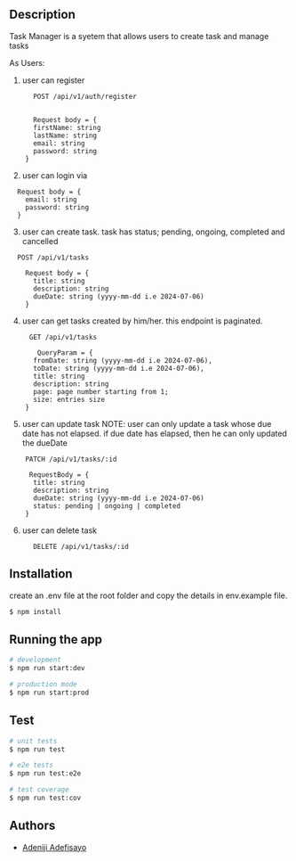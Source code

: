 

## Description
Task Manager is a syetem that allows users to create task and manage tasks

As Users:
1. user can register

```http
      POST /api/v1/auth/register


      Request body = {
      firstName: string
      lastName: string
      email: string
      password: string
    }
```

    
2. user can login via
  ```http POST /api/v1/auth/login 
    Request body = {
      email: string
      password: string
    }
  ```


3. user can create task. task has status; pending, ongoing, completed and cancelled

```http 
  POST /api/v1/tasks

    Request body = {
      title: string
      description: string
      dueDate: string (yyyy-mm-dd i.e 2024-07-06)
    }
```



4. user can get tasks created by him/her. this endpoint is paginated. 
```http
     GET /api/v1/tasks

       QueryParam = {
      fromDate: string (yyyy-mm-dd i.e 2024-07-06),
      toDate: string (yyyy-mm-dd i.e 2024-07-06),
      title: string
      description: string
      page: page number starting from 1;
      size: entries size
    }
```

  

5. user can update task
 NOTE: user can only update a task whose due date has not elapsed. if due date has elapsed, then he can only updated the dueDate

```http
    PATCH /api/v1/tasks/:id

     RequestBody = {
      title: string
      description: string
      dueDate: string (yyyy-mm-dd i.e 2024-07-06)
      status: pending | ongoing | completed
    }
```

   

6. user can delete task 

```http
      DELETE /api/v1/tasks/:id
```


## Installation

create an .env file at the root folder and copy the details in env.example file.

```bash
$ npm install
```




## Running the app

```bash
# development
$ npm run start:dev

# production mode
$ npm run start:prod
```

## Test

```bash
# unit tests
$ npm run test

# e2e tests
$ npm run test:e2e

# test coverage
$ npm run test:cov
```


## Authors

- [Adeniji Adefisayo](https://github.com/Adefizzy)



